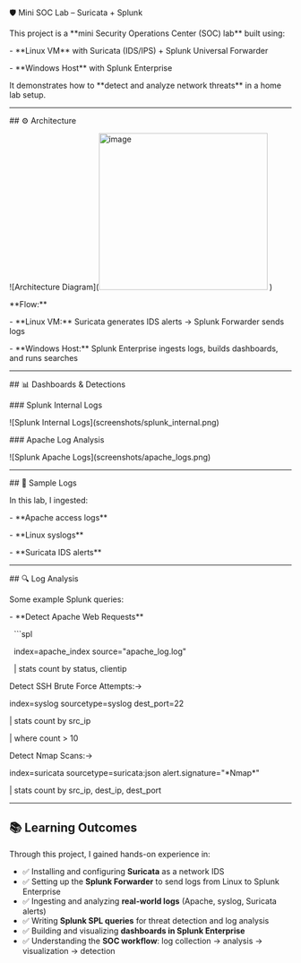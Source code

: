 🛡️ Mini SOC Lab – Suricata + Splunk



This project is a \*\*mini Security Operations Center (SOC) lab\*\* built using:

\- \*\*Linux VM\*\* with Suricata (IDS/IPS) + Splunk Universal Forwarder  

\- \*\*Windows Host\*\* with Splunk Enterprise  



It demonstrates how to \*\*detect and analyze network threats\*\* in a home lab setup.



---



\## ⚙️ Architecture

!\[Architecture Diagram](<img width="301" height="280" alt="image" src="https://github.com/user-attachments/assets/e2f5c478-b7e8-4413-be3c-131d272d4ffd" />
)



\*\*Flow:\*\*

\- \*\*Linux VM:\*\* Suricata generates IDS alerts → Splunk Forwarder sends logs  

\- \*\*Windows Host:\*\* Splunk Enterprise ingests logs, builds dashboards, and runs searches  



---



\## 📊 Dashboards \& Detections



\### Splunk Internal Logs

!\[Splunk Internal Logs](screenshots/splunk\_internal.png)



\### Apache Log Analysis

!\[Splunk Apache Logs](screenshots/apache\_logs.png)



---



\## 📂 Sample Logs

In this lab, I ingested:

\- \*\*Apache access logs\*\*  

\- \*\*Linux syslogs\*\*  

\- \*\*Suricata IDS alerts\*\*  



---



\## 🔍 Log Analysis

Some example Splunk queries:



\- \*\*Detect Apache Web Requests\*\*

&nbsp; ```spl

&nbsp; index=apache\_index source="apache\_log.log"

&nbsp; | stats count by status, clientip





Detect SSH Brute Force Attempts:->

index=syslog sourcetype=syslog dest\_port=22

| stats count by src\_ip

| where count > 10



Detect Nmap Scans:->

index=suricata sourcetype=suricata:json alert.signature="\*Nmap\*"

| stats count by src\_ip, dest\_ip, dest\_port



---

## 📚 Learning Outcomes
Through this project, I gained hands-on experience in:

- ✅ Installing and configuring **Suricata** as a network IDS  
- ✅ Setting up the **Splunk Forwarder** to send logs from Linux to Splunk Enterprise  
- ✅ Ingesting and analyzing **real-world logs** (Apache, syslog, Suricata alerts)  
- ✅ Writing **Splunk SPL queries** for threat detection and log analysis  
- ✅ Building and visualizing **dashboards in Splunk Enterprise**  
- ✅ Understanding the **SOC workflow**: log collection → analysis → visualization → detection  


